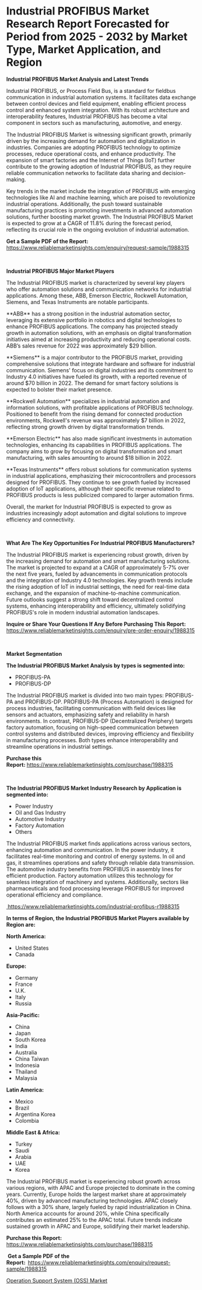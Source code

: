 <p><h1>Industrial PROFIBUS Market Research Report Forecasted for Period from 2025 -  2032 by Market Type, Market Application, and Region</h1></p><p><strong>Industrial PROFIBUS Market Analysis and Latest Trends</strong></p>
<p><p>Industrial PROFIBUS, or Process Field Bus, is a standard for fieldbus communication in industrial automation systems. It facilitates data exchange between control devices and field equipment, enabling efficient process control and enhanced system integration. With its robust architecture and interoperability features, Industrial PROFIBUS has become a vital component in sectors such as manufacturing, automotive, and energy.</p><p>The Industrial PROFIBUS Market is witnessing significant growth, primarily driven by the increasing demand for automation and digitalization in industries. Companies are adopting PROFIBUS technology to optimize processes, reduce operational costs, and enhance productivity. The expansion of smart factories and the Internet of Things (IoT) further contribute to the growing adoption of Industrial PROFIBUS, as they require reliable communication networks to facilitate data sharing and decision-making.</p><p>Key trends in the market include the integration of PROFIBUS with emerging technologies like AI and machine learning, which are poised to revolutionize industrial operations. Additionally, the push toward sustainable manufacturing practices is promoting investments in advanced automation solutions, further boosting market growth. The Industrial PROFIBUS Market is expected to grow at a CAGR of 11.8% during the forecast period, reflecting its crucial role in the ongoing evolution of industrial automation.</p></p>
<p><strong>Get a Sample PDF of the Report:&nbsp;</strong> <a href="https://www.reliablemarketinsights.com/enquiry/request-sample/1988315?utm_campaign=1938&utm_medium=2&utm_source=Github&utm_content=ia&utm_term=15012025&utm_id=industrial-profibus">https://www.reliablemarketinsights.com/enquiry/request-sample/1988315</a></p>
<p>&nbsp;</p>
<p><strong>Industrial PROFIBUS Major Market Players</strong></p>
<p><p>The Industrial PROFIBUS market is characterized by several key players who offer automation solutions and communication networks for industrial applications. Among these, ABB, Emerson Electric, Rockwell Automation, Siemens, and Texas Instruments are notable participants.</p><p>**ABB** has a strong position in the industrial automation sector, leveraging its extensive portfolio in robotics and digital technologies to enhance PROFIBUS applications. The company has projected steady growth in automation solutions, with an emphasis on digital transformation initiatives aimed at increasing productivity and reducing operational costs. ABB’s sales revenue for 2022 was approximately $29 billion.</p><p>**Siemens** is a major contributor to the PROFIBUS market, providing comprehensive solutions that integrate hardware and software for industrial communication. Siemens' focus on digital industries and its commitment to Industry 4.0 initiatives have fueled its growth, with a reported revenue of around $70 billion in 2022. The demand for smart factory solutions is expected to bolster their market presence.</p><p>**Rockwell Automation** specializes in industrial automation and information solutions, with profitable applications of PROFIBUS technology. Positioned to benefit from the rising demand for connected production environments, Rockwell's revenue was approximately $7 billion in 2022, reflecting strong growth driven by digital transformation trends.</p><p>**Emerson Electric** has also made significant investments in automation technologies, enhancing its capabilities in PROFIBUS applications. The company aims to grow by focusing on digital transformation and smart manufacturing, with sales amounting to around $18 billion in 2022.</p><p>**Texas Instruments** offers robust solutions for communication systems in industrial applications, emphasizing their microcontrollers and processors designed for PROFIBUS. They continue to see growth fueled by increased adoption of IoT applications, although their specific revenue related to PROFIBUS products is less publicized compared to larger automation firms.</p><p>Overall, the market for Industrial PROFIBUS is expected to grow as industries increasingly adopt automation and digital solutions to improve efficiency and connectivity.</p></p>
<p>&nbsp;</p>
<p><strong>What Are The Key Opportunities For Industrial PROFIBUS Manufacturers?</strong></p>
<p><p>The Industrial PROFIBUS market is experiencing robust growth, driven by the increasing demand for automation and smart manufacturing solutions. The market is projected to expand at a CAGR of approximately 5-7% over the next five years, fueled by advancements in communication protocols and the integration of Industry 4.0 technologies. Key growth trends include the rising adoption of IoT in industrial settings, the need for real-time data exchange, and the expansion of machine-to-machine communication. Future outlooks suggest a strong shift toward decentralized control systems, enhancing interoperability and efficiency, ultimately solidifying PROFIBUS's role in modern industrial automation landscapes.</p></p>
<p><strong>Inquire or Share Your Questions If Any Before Purchasing This Report:</strong> <a href="https://www.reliablemarketinsights.com/enquiry/pre-order-enquiry/1988315?utm_campaign=1938&utm_medium=2&utm_source=Github&utm_content=ia&utm_term=15012025&utm_id=industrial-profibus">https://www.reliablemarketinsights.com/enquiry/pre-order-enquiry/1988315</a></p>
<p>&nbsp;</p>
<p><strong>Market Segmentation</strong></p>
<p><strong>The Industrial PROFIBUS Market Analysis by types is segmented into:</strong></p>
<p><ul><li>PROFIBUS-PA</li><li>PROFIBUS-DP</li></ul></p>
<p><p>The Industrial PROFIBUS market is divided into two main types: PROFIBUS-PA and PROFIBUS-DP. PROFIBUS-PA (Process Automation) is designed for process industries, facilitating communication with field devices like sensors and actuators, emphasizing safety and reliability in harsh environments. In contrast, PROFIBUS-DP (Decentralized Periphery) targets factory automation, focusing on high-speed communication between control systems and distributed devices, improving efficiency and flexibility in manufacturing processes. Both types enhance interoperability and streamline operations in industrial settings.</p></p>
<p><strong>Purchase this Report:&nbsp;</strong><a href="https://www.reliablemarketinsights.com/purchase/1988315?utm_campaign=1938&utm_medium=2&utm_source=Github&utm_content=ia&utm_term=15012025&utm_id=industrial-profibus">https://www.reliablemarketinsights.com/purchase/1988315</a></p>
<p>&nbsp;</p>
<p><strong>The Industrial PROFIBUS Market Industry Research by Application is segmented into:</strong></p>
<p><ul><li>Power Industry</li><li>Oil and Gas Industry</li><li>Automotive Industry</li><li>Factory Automation</li><li>Others</li></ul></p>
<p><p>The Industrial PROFIBUS market finds applications across various sectors, enhancing automation and communication. In the power industry, it facilitates real-time monitoring and control of energy systems. In oil and gas, it streamlines operations and safety through reliable data transmission. The automotive industry benefits from PROFIBUS in assembly lines for efficient production. Factory automation utilizes this technology for seamless integration of machinery and systems. Additionally, sectors like pharmaceuticals and food processing leverage PROFIBUS for improved operational efficiency and compliance.</p></p>
<p><a href="https://www.reliablemarketinsights.com/industrial-profibus-r1988315?utm_campaign=1938&utm_medium=2&utm_source=Github&utm_content=ia&utm_term=15012025&utm_id=industrial-profibus">&nbsp;https://www.reliablemarketinsights.com/industrial-profibus-r1988315</a></p>
<p><strong>In terms of Region, the Industrial PROFIBUS Market Players available by Region are:</strong></p>
<p>
    <p> <strong> North America: </strong>
        <ul>
            <li>United States</li>
            <li>Canada</li>
        </ul>
        </p> 
    <p> <strong> Europe: </strong>
        <ul>
            <li>Germany</li>
            <li>France</li>
            <li>U.K.</li>
            <li>Italy</li>
            <li>Russia</li>
        </ul>
        </p> 
    <p> <strong> Asia-Pacific: </strong>
        <ul>
            <li>China</li>
            <li>Japan</li>
            <li>South Korea</li>
            <li>India</li>
            <li>Australia</li>
            <li>China Taiwan</li>
            <li>Indonesia</li>
            <li>Thailand</li>
            <li>Malaysia</li>
        </ul>
        </p> 
    <p> <strong> Latin America: </strong>
        <ul>
            <li>Mexico</li>
            <li>Brazil</li>
            <li>Argentina Korea</li>
            <li>Colombia</li>
        </ul>
        </p> 
    <p> <strong> Middle East & Africa: </strong>
        <ul>
            <li>Turkey</li>
            <li>Saudi</li>
            <li>Arabia</li>
            <li>UAE</li>
            <li>Korea</li>
        </ul>
    </p>
    </p>
<p><p>The Industrial PROFIBUS market is experiencing robust growth across various regions, with APAC and Europe projected to dominate in the coming years. Currently, Europe holds the largest market share at approximately 40%, driven by advanced manufacturing technologies. APAC closely follows with a 30% share, largely fueled by rapid industrialization in China. North America accounts for around 20%, while China specifically contributes an estimated 25% to the APAC total. Future trends indicate sustained growth in APAC and Europe, solidifying their market leadership.</p></p>
<p><strong>Purchase this Report: </strong><a href="https://www.reliablemarketinsights.com/purchase/1988315?utm_campaign=1938&utm_medium=2&utm_source=Github&utm_content=ia&utm_term=15012025&utm_id=industrial-profibus">https://www.reliablemarketinsights.com/purchase/1988315</a></p>
<p>&nbsp;<strong>Get a Sample PDF of the Report:&nbsp;&nbsp;</strong><a href="https://www.reliablemarketinsights.com/enquiry/request-sample/1988315?utm_campaign=1938&utm_medium=2&utm_source=Github&utm_content=ia&utm_term=15012025&utm_id=industrial-profibus">https://www.reliablemarketinsights.com/enquiry/request-sample/1988315</a></p>
<p><strong></strong></p>
<p><p><a href="https://github.com/provorikovar/Market-Research-Report-List-6/blob/main/operation-support-system-oss-market.md?utm_campaign=1938&utm_medium=2&utm_source=Github&utm_content=ia&utm_term=15012025&utm_id=industrial-profibus">Operation Support System (OSS) Market</a></p></p>